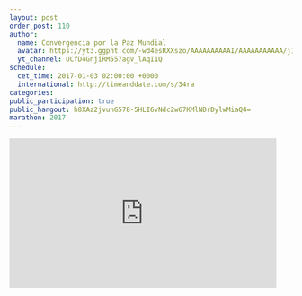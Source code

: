 ```yaml
---
layout: post
order_post: 110
author:
  name: Convergencia por la Paz Mundial
  avatar: https://yt3.ggpht.com/-wd4esRXXszo/AAAAAAAAAAI/AAAAAAAAAAA/j1eRnRV536g/s88-c-k-no-mo-rj-c0xffffff/photo.jpg
  yt_channel: UCfD4GnjiRM557agV_lAqI1Q
schedule:
  cet_time: 2017-01-03 02:00:00 +0000
  international: http://timeanddate.com/s/34ra
categories:
public_participation: true
public_hangout: h8XAz2jvunG578-5HLI6vNdc2w67KMlNDrDylwMiaQ4=
marathon: 2017
---
```

<iframe width="475" height="267" src="https://www.youtube.com/embed/jH8lywjnU2s" frameborder="0" allowfullscreen></iframe>
